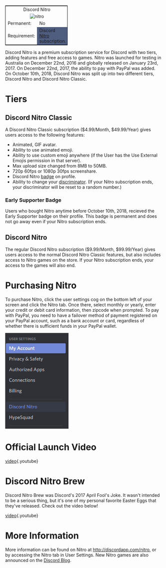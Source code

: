 <!-- TITLE: Nitro -->
<!-- SUBTITLE: Support Discord's Development -->

<table style="width:200px; border:1px solid black; float:center">
<tr>
<td colspan="2" style="text-align:center">Discord Nitro</td>
</tr>
<tr>
<td colspan="2" style="text-align:center"><img src="https://cdn.discordapp.com/emojis/340386793075769345.png?v=1" alt="nitro"></td>
</tr>
<tr>
<td>Permanent:</td>
<td>No</td>
</tr>
<tr>
<td>Requirement:</td>
<td bgcolor="4F5D7F">Discord <a href="https://discordapp.com/nitro">Nitro</a> subscription.</td>
</tr>
</table> 

Discord Nitro is a premium subscription service for Discord with two tiers, adding features and free access to games. Nitro was launched for testing in Australia on December 22nd, 2016 and globally released on January 23rd, 2017. On December 22nd, 2017, the ability to pay with PayPal was added. On October 10th, 2018, Discord Nitro was split up into two different tiers, Discord Nitro and Discord Nitro Classic.

# Tiers

## Discord Nitro Classic
A Discord Nitro Classic subscription ($4.99/Month, $49.99/Year) gives users access to the following features:

* Animated, GIF avatar.
* Ability to use animated emoji.
* Ability to use custom emoji anywhere (if the User has the Use External Emojis permission in that server).
* Max upload size changed from 8MB to 50MB.
* 720p 60fps or 1080p 30fps screenshare.
* Discord Nitro [badge](/badges) on profile.
* Ability to change your [discriminator](/discriminator). (If your Nitro subscription ends, your discriminator will be reset to a random number.)

### Early Supporter Badge

Users who bought Nitro anytime before October 10th, 2018, recieved the Early Supporter badge on their profile. This badge is permanent and does not go away even if your Nitro subscription ends.

## Discord Nitro 
The regular Discord Nitro subscription ($9.99/Month, $99.99/Year) gives users access to the normal Discord Nitro Classic features, but also includes access to Nitro games on the store. If your Nitro subscription ends, your access to the games will also end.

# Purchasing Nitro
To purchase Nitro, click the user settings cog on the bottom left of your screen and click the Nitro tab. Once there, select monthly or yearly, enter your credit or debit card information, then zipcode when prompted. To pay with PayPal, you need to have a failover method of payment registered on your PayPal account, such as a bank account or card, regardless of whether there is sufficient funds in your PayPal wallet.

![User Settings/Nitro](/uploads/7138-b-7-1.png "User Settings/Nitro")
# Official Launch Video

[video](https://www.youtube.com/watch?v=psIIWROIvtM){.youtube}

# Discord Nitro Brew
Discord Nitro Brew was Discord's 2017 April Fool's Joke. It wasn't intended to be a serious thing, but it's one of my personal favorite Easter Eggs that they've released. Check out the video below!

[video](https://www.youtube.com/watch?v=9Z4GW6Vd6NI){.youtube}


# More Information
More information can be found on Nitro at http://discordapp.com/nitro, or by accessing the Nitro tab in User Settings. New Nitro games are also announced on the [Discord Blog](https://blog.discordapp.com/).